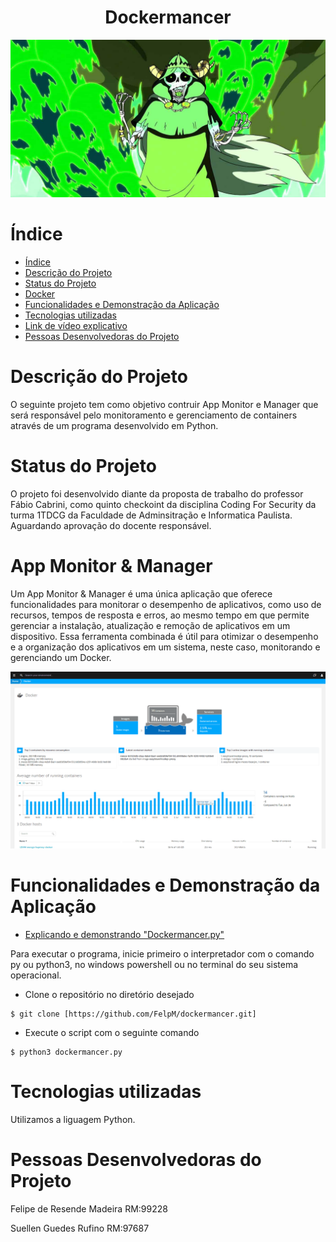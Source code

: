 
<h1 align="center"> Dockermancer </h1>

![Docekr](https://github.com/FelpM/dockermancer.py/blob/main/necromancer.jpg)


# Índice 


* [Índice](#índice)
* [Descrição do Projeto](#descrição-do-projeto)
* [Status do Projeto](#status-do-projeto)
* [Docker](#Docker)
* [Funcionalidades e Demonstração da Aplicação](#funcionalidades-e-demonstração-da-aplicação)
* [Tecnologias utilizadas](#tecnologias-utilizadas)
* [Link de vídeo explicativo]()
* [Pessoas Desenvolvedoras do Projeto](#pessoas-desenvolvedoras-do-projeto)

# Descrição do Projeto

O seguinte projeto tem como objetivo contruir App Monitor e Manager que será responsável pelo monitoramento e gerenciamento de containers através de um programa desenvolvido em Python.


# Status do Projeto

O projeto foi desenvolvido diante da proposta de trabalho do professor Fábio Cabrini, como quinto checkoint da disciplina Coding For Security da turma 1TDCG da Faculdade de Adminsitração e Informatica Paulista. Aguardando aprovação do docente responsável.


# App Monitor & Manager

Um App Monitor & Manager é uma única aplicação que oferece funcionalidades para monitorar o desempenho de aplicativos, como uso de recursos, tempos de resposta e erros, ao mesmo tempo em que permite gerenciar a instalação, atualização e remoção de aplicativos em um dispositivo. Essa ferramenta combinada é útil para otimizar o desempenho e a organização dos aplicativos em um sistema, neste caso, monitorando e gerenciando um Docker.


![monitoramento](https://github.com/FelpM/dockermancer.py/blob/main/docker-monitoring-1.png)



# Funcionalidades e Demonstração da Aplicação

* [Explicando e demonstrando "Dockermancer.py"]()

Para executar o programa, inicie primeiro o interpretador com o comando py ou python3, no windows powershell ou no terminal do seu sistema operacional.

* Clone o repositório no diretório desejado

```
$ git clone [https://github.com/FelpM/dockermancer.git]
```

* Execute o script com o seguinte comando

```
$ python3 dockermancer.py
```


# Tecnologias utilizadas

Utilizamos a liguagem Python.

# Pessoas Desenvolvedoras do Projeto

Felipe de Resende Madeira  RM:99228

Suellen Guedes Rufino  RM:97687


